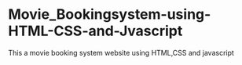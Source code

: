 # Movie_Bookingsystem-using-HTML-CSS-and-Jvascript
This a movie booking system website using HTML,CSS and javascript

